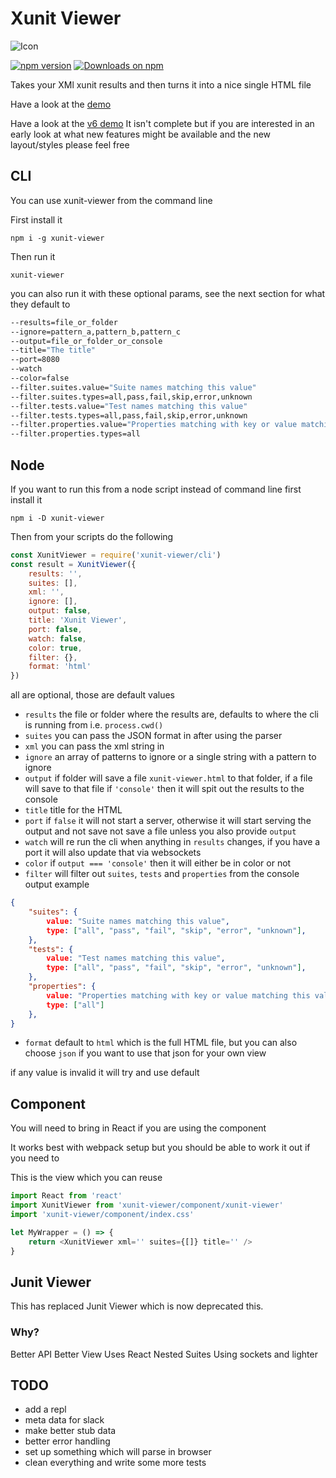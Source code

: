 # Xunit Viewer

![Icon](https://raw.githubusercontent.com/lukejpreston/xunit-viewer/master/XunitViewerIcon.png)

[![npm version](https://badge.fury.io/js/xunit-viewer.svg)](https://badge.fury.io/js/xunit-viewer)
[![Downloads on npm](http://img.shields.io/npm/dm/xunit-viewer.svg)](https://www.npmjs.com/package/xunit-viewer)

Takes your XMl xunit results and then turns it into a nice single HTML file

Have a look at the [demo](https://lukejpreston.github.io/xunit-viewer/)

Have a look at the [v6 demo](https://lukejpreston.github.io/xunit-viewer/v6)
It isn't complete but if you are interested in an early look at what new features might be available and the new layout/styles please feel free

## CLI

You can use xunit-viewer from the command line

First install it

`npm i -g xunit-viewer`

Then run it

`xunit-viewer`

you can also run it with these optional params, see the next section for what they default to

```bash
--results=file_or_folder
--ignore=pattern_a,pattern_b,pattern_c
--output=file_or_folder_or_console
--title="The title"
--port=8080
--watch
--color=false
--filter.suites.value="Suite names matching this value"
--filter.suites.types=all,pass,fail,skip,error,unknown
--filter.tests.value="Test names matching this value"
--filter.tests.types=all,pass,fail,skip,error,unknown
--filter.properties.value="Properties matching with key or value matching this value"
--filter.properties.types=all
```

## Node

If you want to run this from a node script instead of command line first install it

`npm i -D xunit-viewer`

Then from your scripts do the following

```js
const XunitViewer = require('xunit-viewer/cli')
const result = XunitViewer({
    results: '',
    suites: [],
    xml: '',
    ignore: [],
    output: false,
    title: 'Xunit Viewer',
    port: false,
    watch: false,
    color: true,
    filter: {},
    format: 'html'
})
```

all are optional, those are default values

* `results` the file or folder where the results are, defaults to where the cli is running from i.e. `process.cwd()`
* `suites` you can pass the JSON format in after using the parser
* `xml` you can pass the xml string in
* `ignore` an array of patterns to ignore or a single string with a pattern to ignore
* `output` if folder will save a file `xunit-viewer.html` to that folder, if a file will save to that file if `'console'` then it will spit out the results to the console
* `title` title for the HTML
* `port` if `false` it will not start a server, otherwise it will start serving the output and not save not save a file unless you also provide `output`
* `watch` will re run the cli when anything in `results` changes, if you have a port it will also update that via websockets
* `color` if `output === 'console'` then it will either be in color or not
* `filter` will filter out `suites`, `tests` and `properties` from the console output example
```json
{
    "suites": {
        value: "Suite names matching this value",
        type: ["all", "pass", "fail", "skip", "error", "unknown"],
    },
    "tests": {
        value: "Test names matching this value",
        type: ["all", "pass", "fail", "skip", "error", "unknown"],
    },
    "properties": {
        value: "Properties matching with key or value matching this value",
        type: ["all"]
    },
}
```
* `format` default to `html` which is the full HTML file, but you can also choose `json` if you want to use that json for your own view

if any value is invalid it will try and use default

## Component

You will need to bring in React if you are using the component

It works best with webpack setup but you should be able to work it out if you need to

This is the view which you can reuse

```js
import React from 'react'
import XunitViewer from 'xunit-viewer/component/xunit-viewer'
import 'xunit-viewer/component/index.css'

let MyWrapper = () => {
    return <XunitViewer xml='' suites={[]} title='' />
}
```

## Junit Viewer

This has replaced Junit Viewer which is now deprecated this.

### Why?

Better API
Better View
Uses React
Nested Suites
Using sockets and lighter

## TODO

* add a repl
* meta data for slack
* make better stub data
* better error handling
* set up something which will parse in browser
* clean everything and write some more tests
